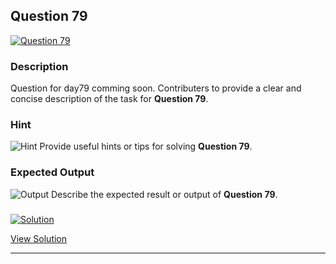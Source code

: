 


## Question 79
<a href="https://github.com/alishgosai/Javascript-Exercise-and-Solutions/blob/master/questions/Question79.md" target="_blank">
  <img src="https://img.shields.io/badge/Question-79-purple?style=for-the-badge&logoSize=60" alt="Question 79">
</a>

### **Description**
Question for day79 comming soon.
Contributers to provide a clear and concise description of the task for **Question 79**.

### **Hint**
![Hint](https://img.shields.io/badge/Hint:-blue)
Provide useful hints or tips for solving **Question 79**.

### **Expected Output**
![Output](https://img.shields.io/badge/Output:-blue)
Describe the expected result or output of **Question 79**.

### <a href="https://github.com/alishgosai/Javascript-Exercise-and-Solutions/blob/master/solutions/Solution79.js" target="_blank">
  <img src="https://img.shields.io/badge/Solution-1f8e00?style=for-the-badge&logo=solution&logoColor=white" alt="Solution">
</a>

<a href="https://github.com/alishgosai/Javascript-Exercise-and-Solutions/blob/master/solutions/Solution79.js" target="_blank">View Solution</a>

---

